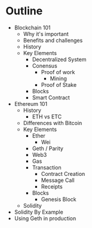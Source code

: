 # Outline

* Blockchain 101
    * Why it's important
    * Benefits and challenges
    * History
    * Key Elements
        * Decentralized System
        * Conensus
            * Proof of work
                * Mining
            * Proof of Stake
        * Blocks
        * Smart Contract
* Ethereum 101
    * History
        * ETH vs ETC   
    * Differences with Bitcoin
    * Key Elements
        * Ether
            * Wei
        * Geth / Parity
        * Web3
        * Gas
        * Transaction
            * Contract Creation
            * Message Call
            * Receipts
        * Blocks
            * Genesis Block
    * Solidity
* Solidity By Example
* Using Geth in production


